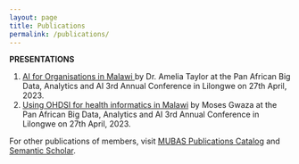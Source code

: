 ```yaml
---
layout: page
title: Publications
permalink: /publications/
---
```


**PRESENTATIONS**
1. <a class="page-link" href="https://docs.google.com/presentation/d/1HlhHs_QWGOmVDFpzyzCaEoadcYN78Von/edit?usp=share_link&ouid=103243696572721185208&rtpof=true&sd=true" target="_blank">AI for Organisations in Malawi </a> by Dr. Amelia Taylor at the Pan African Big Data, Analytics and AI 3rd Annual Conference in Lilongwe on 27th April, 2023.
2. <a class="page-link" href="https://docs.google.com/presentation/d/1jlZMlvXv9h065tyyQioN7FBik0dkq4Xx/edit?usp=share_link&ouid=103243696572721185208&rtpof=true&sd=true" target="_blank">Using OHDSI for health informatics in Malawi</a>  by Moses Gwaza at the Pan African Big Data, Analytics and AI 3rd Annual Conference in Lilongwe on 27th April, 2023.

For other publications of members, visit 
<a class="page-link" href="https://publications.mubas.ac.mw/researcher/ataylor" target="_blank">MUBAS Publications Catalog</a> and 
<a class="page-link" href="https://www.semanticscholar.org/author/Amelia-Taylor/1858776532" target="_blank">Semantic Scholar</a>. 





